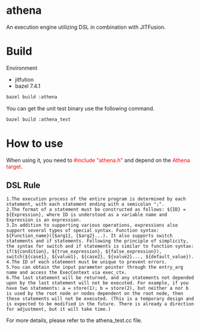 # athena

An execution engine utilizing DSL in combination with JITFusion.

# Build
Environment

  * jitfution
  * bazel 7.4.1

```bash
bazel build :athena
```
You can get the unit test binary use the following command.
```bash
bazel build :athena_test
```

# How to use
When using it, you need to <span style="color:red">#include "athena.h"</span> and depend on the <span style="color:red">Athena target</span>.

## DSL Rule

    1.The execution process of the entire program is determined by each statement, with each statement ending with a semicolon ";".
    2.The format of a statement must be constructed as follows: ${ID} = ${Expression}, where ID is understood as a variable name and Expression is an expression.
    3.In addition to supporting various operations, expressions also support several types of special syntax. Function syntax: ${Function_name}({$arg1}, {$arg2}...). It also supports switch statements and if statements. Following the principle of simplicity, the syntax for switch and if statements is similar to function syntax: if(${condition}, ${true_expression}, ${false_expression}), switch(${case1}, ${value1}, ${case2}, ${value2}..., ${default_value}).
    4.The ID of each statement must be unique to prevent errors.
    5.You can obtain the input parameter pointer through the entry_arg name and access the ExecContext via exec_ctx.
    6.The last statement will be returned, and any statements not depended upon by the last statement will not be executed. For example, if you have two statements: a = store(1); b = store(2), but neither a nor b is used by the root node or nodes dependent on the root node, then these statements will not be executed. (This is a temporary design and is expected to be modified in the future. There is already a direction for adjustment, but it will take time.)

For more details, please refer to the athena_test.cc file.